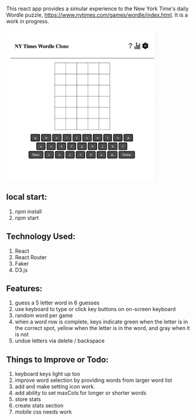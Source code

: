 This react app provides a simular experience to the New York Time's daily Wordle puzzle, https://www.nytimes.com/games/wordle/index.html. It is a work in progress.


<img src="./readme-image.png" alt="NY Times Wordle React Clone" height="400" width="400" style="vertical-align:top; margin:4px">

## local start:
1. npm install
2. npm start

## Technology Used:
1. React
2. React Router
3. Faker
4. D3.js

## Features:
1. guess a 5 letter word in 6 guesses
2. use keyboard to type or click key buttons on on-screen keyboard
3. random word per game
4. when a word row is complete, keys indicate green when the letter is in the correct spot, yellow when the letter is in the word, and gray when it is not
5. undue letters via delete / backspace

## Things to Improve or Todo:
1. keyboard keys light up too
2. improve word selection by providing words from larger word list
3. add and make setting icon work. 
4. add ability to set maxCols for longer or shorter words
5. store stats 
6. create stats section
7. mobile css needs work